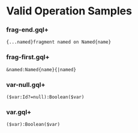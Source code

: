 # Valid Operation Samples

### frag-end.gql+

```gqlp
{...named}fragment named on Named{name}
```

### frag-first.gql+

```gqlp
&named:Named{name}{|named}
```

### var-null.gql+

```gqlp
($var:Id?=null):Boolean($var)
```

### var.gql+

```gqlp
($var):Boolean($var)
```
